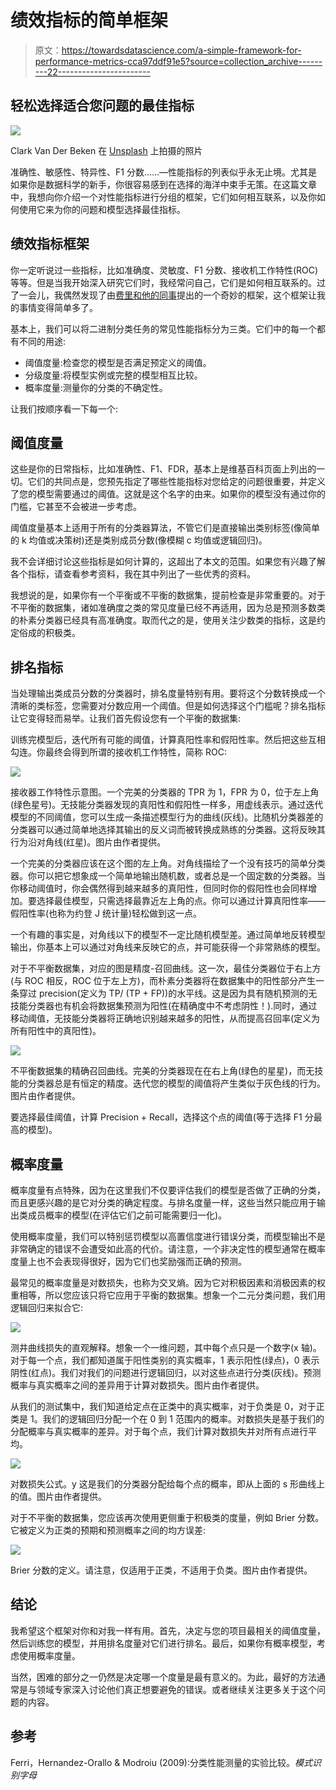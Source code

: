 # 绩效指标的简单框架

> 原文：<https://towardsdatascience.com/a-simple-framework-for-performance-metrics-cca97ddf91e5?source=collection_archive---------22----------------------->

## 轻松选择适合您问题的最佳指标

![](img/fe7e06042f7d9ffb87ee127fdf932cbd.png)

Clark Van Der Beken 在 [Unsplash](https://unsplash.com/s/photos/acropolis?utm_source=unsplash&utm_medium=referral&utm_content=creditCopyText) 上拍摄的照片

准确性、敏感性、特异性、F1 分数……—性能指标的列表似乎永无止境。尤其是如果你是数据科学的新手，你很容易感到在选择的海洋中束手无策。在这篇文章中，我想向你介绍一个对性能指标进行分组的框架，它们如何相互联系，以及你如何使用它来为你的问题和模型选择最佳指标。

## 绩效指标框架

你一定听说过一些指标，比如准确度、灵敏度、F1 分数、接收机工作特性(ROC)等等。但是当我开始深入研究它们时，我经常问自己，它们是如何相互联系的。过了一会儿，我偶然发现了由[费里和他的同事](https://www.sciencedirect.com/science/article/abs/pii/S0167865508002687)提出的一个奇妙的框架，这个框架让我的事情变得简单多了。

基本上，我们可以将二进制分类任务的常见性能指标分为三类。它们中的每一个都有不同的用途:

*   阈值度量:检查您的模型是否满足预定义的阈值。
*   分级度量:将模型实例或完整的模型相互比较。
*   概率度量:测量你的分类的不确定性。

让我们按顺序看一下每一个:

## 阈值度量

这些是你的日常指标，比如准确性、F1、FDR，基本上是维基百科页面上列出的一切。它们的共同点是，您预先指定了哪些性能指标对您给定的问题很重要，并定义了您的模型需要通过的阈值。这就是这个名字的由来。如果你的模型没有通过你的门槛，它甚至不会被进一步考虑。

阈值度量基本上适用于所有的分类器算法，不管它们是直接输出类别标签(像简单的 k 均值或决策树)还是类别成员分数(像模糊 c 均值或逻辑回归)。

我不会详细讨论这些指标是如何计算的，这超出了本文的范围。如果您有兴趣了解各个指标，请查看参考资料，我在其中列出了一些优秀的资料。

我想说的是，如果你有一个平衡或不平衡的数据集，提前检查是非常重要的。对于不平衡的数据集，诸如准确度之类的常见度量已经不再适用，因为总是预测多数类的朴素分类器已经具有高准确度。取而代之的是，使用关注少数类的指标，这是约定俗成的积极类。

## 排名指标

当处理输出类成员分数的分类器时，排名度量特别有用。要将这个分数转换成一个清晰的类标签，您需要对分数应用一个阈值。但是如何选择这个门槛呢？排名指标让它变得轻而易举。让我们首先假设您有一个平衡的数据集:

训练完模型后，迭代所有可能的阈值，计算真阳性率和假阳性率。然后把这些互相勾连。你最终会得到所谓的接收机工作特性，简称 ROC:

![](img/2b7f2b91c42556fc7473a6054432bbe2.png)

接收器工作特性示意图。一个完美的分类器的 TPR 为 1，FPR 为 0，位于左上角(绿色星号)。无技能分类器发现的真阳性和假阳性一样多，用虚线表示。通过迭代模型的不同阈值，您可以生成一条描述模型行为的曲线(灰线)。比随机分类器差的分类器可以通过简单地选择其输出的反义词而被转换成熟练的分类器。这将反映其行为沿对角线(红星)。图片由作者提供。

一个完美的分类器应该在这个图的左上角。对角线描绘了一个没有技巧的简单分类器。你可以把它想象成一个简单地输出随机数，或者总是一个固定数的分类器。当你移动阈值时，你会偶然得到越来越多的真阳性，但同时你的假阳性也会同样增加。要选择最佳模型，只需选择最靠近左上角的点。你可以通过计算真阳性率——假阳性率(也称为约登 J 统计量)轻松做到这一点。

一个有趣的事实是，对角线以下的模型不一定比随机模型差。通过简单地反转模型输出，你基本上可以通过对角线来反映它的点，并可能获得一个非常熟练的模型。

对于不平衡数据集，对应的图是精度-召回曲线。这一次，最佳分类器位于右上方(与 ROC 相反，ROC 位于左上方)，而朴素分类器将在数据集中的阳性部分产生一条穿过 precision(定义为 TP/ (TP + FP))的水平线。这是因为具有随机预测的无技能分类器也有机会将数据集预测为阳性(在精确度中不考虑阴性！).同时，通过移动阈值，无技能分类器将正确地识别越来越多的阳性，从而提高召回率(定义为所有阳性中的真阳性)。

![](img/6c36511b4bf522724836179be01b389c.png)

不平衡数据集的精确召回曲线。完美的分类器现在在右上角(绿色的星星)，而无技能的分类器总是有恒定的精度。迭代您的模型的阈值将产生类似于灰色线的行为。图片由作者提供。

要选择最佳阈值，计算 Precision + Recall，选择这个点的阈值(等于选择 F1 分最高的模型)。

## 概率度量

概率度量有点特殊，因为在这里我们不仅要评估我们的模型是否做了正确的分类，而且更感兴趣的是它对分类的确定程度。与排名度量一样，这些当然只能应用于输出类成员概率的模型(在评估它们之前可能需要归一化)。

使用概率度量，我们可以特别惩罚模型以高置信度进行错误分类，而模型输出不是非常确定的错误不会遭受如此高的代价。请注意，一个非决定性的模型通常在概率度量上也不会表现得很好，因为它们也奖励强而正确的预测。

最常见的概率度量是对数损失，也称为交叉熵。因为它对积极因素和消极因素的权重相等，所以您应该只将它应用于平衡的数据集。想象一个二元分类问题，我们用逻辑回归来拟合它:

![](img/a89cedbde79281292cca3c9a16ef7bcf.png)

测井曲线损失的直观解释。想象一个一维问题，其中每个点只是一个数字(x 轴)。对于每一个点，我们都知道属于阳性类别的真实概率，1 表示阳性(绿点)，0 表示阴性(红点)。我们对我们的问题进行逻辑回归，以对这些点进行分类(灰线)。预测概率与真实概率之间的差异用于计算对数损失。图片由作者提供。

从我们的测试集中，我们知道给定点在正类中的真实概率，对于负类是 0，对于正类是 1。我们的逻辑回归分配一个在 0 到 1 范围内的概率。对数损失是基于我们的分配概率与真实概率的差异。对于每个点，我们计算对数损失并对所有点进行平均。

![](img/1dc8bd5277fc55c2b3b8795a051d6f94.png)

对数损失公式。y 这是我们的分类器分配给每个点的概率，即从上面的 s 形曲线上的值。图片由作者提供。

对于不平衡的数据集，您应该再次使用更侧重于积极类的度量，例如 Brier 分数。它被定义为正类的预期和预测概率之间的均方误差:

![](img/7108546ba74cd6abae17cbbf5d340de2.png)

Brier 分数的定义。请注意，仅适用于正类，不适用于负类。图片由作者提供。

## 结论

我希望这个框架对你和对我一样有用。首先，决定与您的项目最相关的阈值度量，然后训练您的模型，并用排名度量对它们进行排名。最后，如果你有概率模型，考虑使用概率度量。

当然，困难的部分之一仍然是决定哪一个度量是最有意义的。为此，最好的方法通常是与领域专家深入讨论他们真正想要避免的错误。或者继续关注更多关于这个问题的内容。

## 参考

Ferri，Hernandez-Orallo & Modroiu (2009):分类性能测量的实验比较。*模式识别字母*